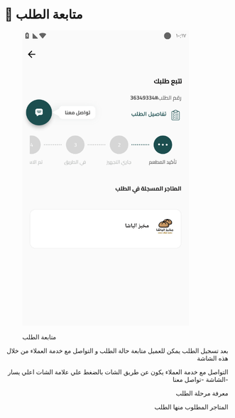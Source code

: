# 📲 متابعة الطلب

<figure><img src="../../.gitbook/assets/Screenshot_٢٠٢٥٠٧٢٩-١٠١٧٤٢.png" alt="" width="375"><figcaption><p>متابعة الطلب</p></figcaption></figure>

<p align="right">بعد تسجيل الطلب يمكن للعميل متابعة حالة الطلب و التواصل مع خدمة العملاء من خلال هذه الشاشة</p>

<p align="right">التواصل مع خدمة العملاء يكون عن طريق الشات بالضغط علي علامة الشات اعلي يسار الشاشة -تواصل معنا-</p>

<p align="right">معرفة مرحلة الطلب </p>

<p align="right">المتاجر المطلوب منها الطلب</p>
